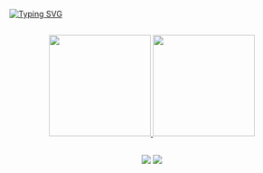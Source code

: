 
[![Typing SVG](https://readme-typing-svg.demolab.com?font=Cuprum&size=40&pause=1000&color=ED4087&center=true&vCenter=true&width=1000&lines=My+name+is+Byanca+Maia;Be+Welcome!+:%29)](https://git.io/typing-svg)

 ##
<div align = center> 
 <a href="https://www.linkedin.com/in/byanca-maia/">
 <img height="180em" src="https://github-readme-stats.vercel.app/api?username=byancamaia&show_icons=true&theme=dracula&include_all_commits=true&count_public=true"/>
 <img height="180em" src="https://github-readme-stats.vercel.app/api/top-langs/?username=byancamaia&layout=compact&langs_count=16&theme=dracula" />
</div>


##
<div align="center"> 
 <a href = "mailto:byancacmaia@gmail.com"> <img src="https://img.shields.io/badge/-Gmail-%23333?style=for-the-badge&logo=gmail&logoColor=white" target="_blank"></a>
 <a href="https://www.linkedin.com/in/byanca-maia/" target="_blank"><img src="https://img.shields.io/badge/-LinkedIn-%230077B5?style=for-the-badge&logo=linkedin&logoColor=white" style="border-radius": 30px target="_blank"></a> 
</div>

